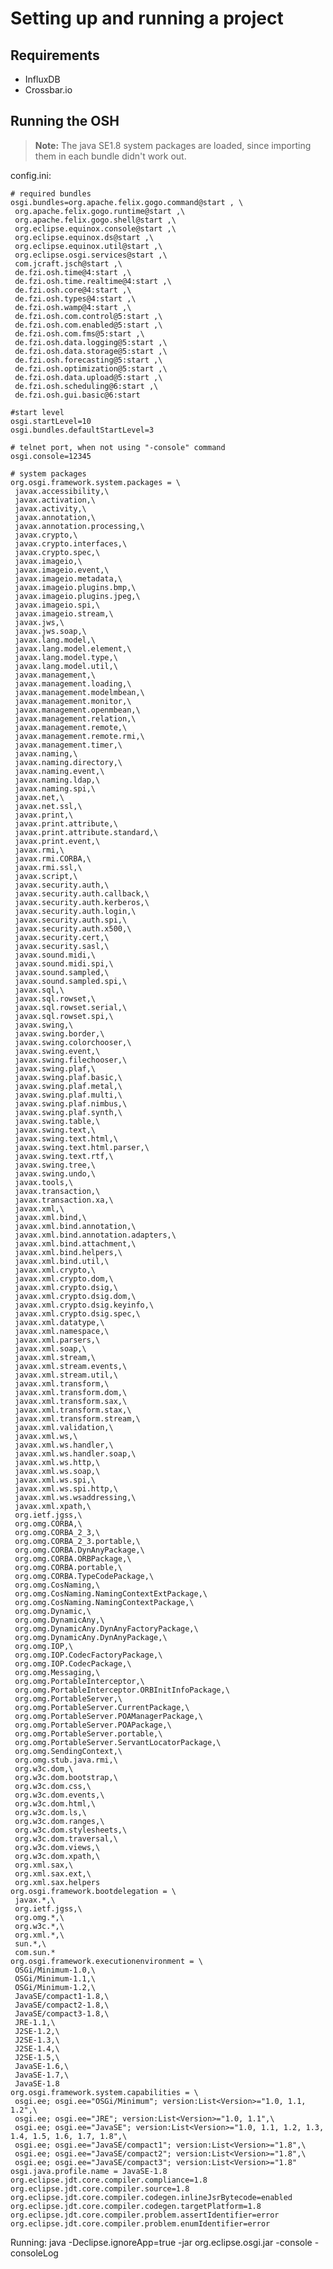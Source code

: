 # Setting up and running a project

Requirements
---
- InfluxDB
- Crossbar.io

## Running the OSH

> **Note:**
The java SE1.8 system packages are loaded, since importing them in each bundle didn't work out.

config.ini:
	
	# required bundles
	osgi.bundles=org.apache.felix.gogo.command@start , \
	 org.apache.felix.gogo.runtime@start ,\
	 org.apache.felix.gogo.shell@start ,\
	 org.eclipse.equinox.console@start ,\
	 org.eclipse.equinox.ds@start ,\
	 org.eclipse.equinox.util@start ,\
	 org.eclipse.osgi.services@start ,\
	 com.jcraft.jsch@start ,\
	 de.fzi.osh.time@4:start ,\
	 de.fzi.osh.time.realtime@4:start ,\
	 de.fzi.osh.core@4:start ,\
	 de.fzi.osh.types@4:start ,\
	 de.fzi.osh.wamp@4:start ,\
	 de.fzi.osh.com.control@5:start ,\
	 de.fzi.osh.com.enabled@5:start ,\
	 de.fzi.osh.com.fms@5:start ,\
	 de.fzi.osh.data.logging@5:start ,\
	 de.fzi.osh.data.storage@5:start ,\
	 de.fzi.osh.forecasting@5:start ,\
	 de.fzi.osh.optimization@5:start ,\  
	 de.fzi.osh.data.upload@5:start ,\
	 de.fzi.osh.scheduling@6:start ,\
	 de.fzi.osh.gui.basic@6:start
	 
	#start level
	osgi.startLevel=10
	osgi.bundles.defaultStartLevel=3
	 
	# telnet port, when not using "-console" command
	osgi.console=12345
	
	# system packages
	org.osgi.framework.system.packages = \
	 javax.accessibility,\
	 javax.activation,\
	 javax.activity,\
	 javax.annotation,\
	 javax.annotation.processing,\
	 javax.crypto,\
	 javax.crypto.interfaces,\
	 javax.crypto.spec,\
	 javax.imageio,\
	 javax.imageio.event,\
	 javax.imageio.metadata,\
	 javax.imageio.plugins.bmp,\
	 javax.imageio.plugins.jpeg,\
	 javax.imageio.spi,\
	 javax.imageio.stream,\
	 javax.jws,\
	 javax.jws.soap,\
	 javax.lang.model,\
	 javax.lang.model.element,\
	 javax.lang.model.type,\
	 javax.lang.model.util,\
	 javax.management,\
	 javax.management.loading,\
	 javax.management.modelmbean,\
	 javax.management.monitor,\
	 javax.management.openmbean,\
	 javax.management.relation,\
	 javax.management.remote,\
	 javax.management.remote.rmi,\
	 javax.management.timer,\
	 javax.naming,\
	 javax.naming.directory,\
	 javax.naming.event,\
	 javax.naming.ldap,\
	 javax.naming.spi,\
	 javax.net,\
	 javax.net.ssl,\
	 javax.print,\
	 javax.print.attribute,\
	 javax.print.attribute.standard,\
	 javax.print.event,\
	 javax.rmi,\
	 javax.rmi.CORBA,\
	 javax.rmi.ssl,\
	 javax.script,\
	 javax.security.auth,\
	 javax.security.auth.callback,\
	 javax.security.auth.kerberos,\
	 javax.security.auth.login,\
	 javax.security.auth.spi,\
	 javax.security.auth.x500,\
	 javax.security.cert,\
	 javax.security.sasl,\
	 javax.sound.midi,\
	 javax.sound.midi.spi,\
	 javax.sound.sampled,\
	 javax.sound.sampled.spi,\
	 javax.sql,\
	 javax.sql.rowset,\
	 javax.sql.rowset.serial,\
	 javax.sql.rowset.spi,\
	 javax.swing,\
	 javax.swing.border,\
	 javax.swing.colorchooser,\
	 javax.swing.event,\
	 javax.swing.filechooser,\
	 javax.swing.plaf,\
	 javax.swing.plaf.basic,\
	 javax.swing.plaf.metal,\
	 javax.swing.plaf.multi,\
	 javax.swing.plaf.nimbus,\
	 javax.swing.plaf.synth,\
	 javax.swing.table,\
	 javax.swing.text,\
	 javax.swing.text.html,\
	 javax.swing.text.html.parser,\
	 javax.swing.text.rtf,\
	 javax.swing.tree,\
	 javax.swing.undo,\
	 javax.tools,\
	 javax.transaction,\
	 javax.transaction.xa,\
	 javax.xml,\
	 javax.xml.bind,\
	 javax.xml.bind.annotation,\
	 javax.xml.bind.annotation.adapters,\
	 javax.xml.bind.attachment,\
	 javax.xml.bind.helpers,\
	 javax.xml.bind.util,\
	 javax.xml.crypto,\
	 javax.xml.crypto.dom,\
	 javax.xml.crypto.dsig,\
	 javax.xml.crypto.dsig.dom,\
	 javax.xml.crypto.dsig.keyinfo,\
	 javax.xml.crypto.dsig.spec,\
	 javax.xml.datatype,\
	 javax.xml.namespace,\
	 javax.xml.parsers,\
	 javax.xml.soap,\
	 javax.xml.stream,\
	 javax.xml.stream.events,\
	 javax.xml.stream.util,\
	 javax.xml.transform,\
	 javax.xml.transform.dom,\
	 javax.xml.transform.sax,\
	 javax.xml.transform.stax,\
	 javax.xml.transform.stream,\
	 javax.xml.validation,\
	 javax.xml.ws,\
	 javax.xml.ws.handler,\
	 javax.xml.ws.handler.soap,\
	 javax.xml.ws.http,\
	 javax.xml.ws.soap,\
	 javax.xml.ws.spi,\
	 javax.xml.ws.spi.http,\
	 javax.xml.ws.wsaddressing,\
	 javax.xml.xpath,\
	 org.ietf.jgss,\
	 org.omg.CORBA,\
	 org.omg.CORBA_2_3,\
	 org.omg.CORBA_2_3.portable,\
	 org.omg.CORBA.DynAnyPackage,\
	 org.omg.CORBA.ORBPackage,\
	 org.omg.CORBA.portable,\
	 org.omg.CORBA.TypeCodePackage,\
	 org.omg.CosNaming,\
	 org.omg.CosNaming.NamingContextExtPackage,\
	 org.omg.CosNaming.NamingContextPackage,\
	 org.omg.Dynamic,\
	 org.omg.DynamicAny,\
	 org.omg.DynamicAny.DynAnyFactoryPackage,\
	 org.omg.DynamicAny.DynAnyPackage,\
	 org.omg.IOP,\
	 org.omg.IOP.CodecFactoryPackage,\
	 org.omg.IOP.CodecPackage,\
	 org.omg.Messaging,\
	 org.omg.PortableInterceptor,\
	 org.omg.PortableInterceptor.ORBInitInfoPackage,\
	 org.omg.PortableServer,\
	 org.omg.PortableServer.CurrentPackage,\
	 org.omg.PortableServer.POAManagerPackage,\
	 org.omg.PortableServer.POAPackage,\
	 org.omg.PortableServer.portable,\
	 org.omg.PortableServer.ServantLocatorPackage,\
	 org.omg.SendingContext,\
	 org.omg.stub.java.rmi,\
	 org.w3c.dom,\
	 org.w3c.dom.bootstrap,\
	 org.w3c.dom.css,\
	 org.w3c.dom.events,\
	 org.w3c.dom.html,\
	 org.w3c.dom.ls,\
	 org.w3c.dom.ranges,\
	 org.w3c.dom.stylesheets,\
	 org.w3c.dom.traversal,\
	 org.w3c.dom.views,\
	 org.w3c.dom.xpath,\
	 org.xml.sax,\
	 org.xml.sax.ext,\
	 org.xml.sax.helpers
	org.osgi.framework.bootdelegation = \
	 javax.*,\
	 org.ietf.jgss,\
	 org.omg.*,\
	 org.w3c.*,\
	 org.xml.*,\
	 sun.*,\
	 com.sun.*
	org.osgi.framework.executionenvironment = \
	 OSGi/Minimum-1.0,\
	 OSGi/Minimum-1.1,\
	 OSGi/Minimum-1.2,\
	 JavaSE/compact1-1.8,\
	 JavaSE/compact2-1.8,\
	 JavaSE/compact3-1.8,\
	 JRE-1.1,\
	 J2SE-1.2,\
	 J2SE-1.3,\
	 J2SE-1.4,\
	 J2SE-1.5,\
	 JavaSE-1.6,\
	 JavaSE-1.7,\
	 JavaSE-1.8
	org.osgi.framework.system.capabilities = \
	 osgi.ee; osgi.ee="OSGi/Minimum"; version:List<Version>="1.0, 1.1, 1.2",\
	 osgi.ee; osgi.ee="JRE"; version:List<Version>="1.0, 1.1",\
	 osgi.ee; osgi.ee="JavaSE"; version:List<Version>="1.0, 1.1, 1.2, 1.3, 1.4, 1.5, 1.6, 1.7, 1.8",\
	 osgi.ee; osgi.ee="JavaSE/compact1"; version:List<Version>="1.8",\
	 osgi.ee; osgi.ee="JavaSE/compact2"; version:List<Version>="1.8",\
	 osgi.ee; osgi.ee="JavaSE/compact3"; version:List<Version>="1.8"
	osgi.java.profile.name = JavaSE-1.8
	org.eclipse.jdt.core.compiler.compliance=1.8
	org.eclipse.jdt.core.compiler.source=1.8
	org.eclipse.jdt.core.compiler.codegen.inlineJsrBytecode=enabled
	org.eclipse.jdt.core.compiler.codegen.targetPlatform=1.8
	org.eclipse.jdt.core.compiler.problem.assertIdentifier=error
	org.eclipse.jdt.core.compiler.problem.enumIdentifier=error

Running: java -Declipse.ignoreApp=true -jar org.eclipse.osgi.jar -console -consoleLog
